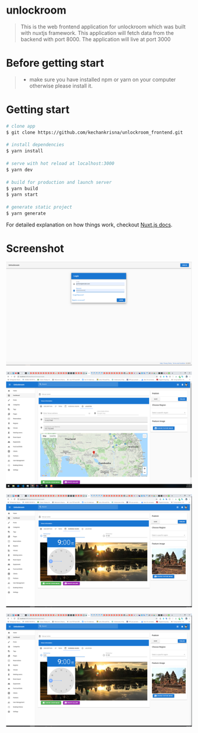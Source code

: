 # unlockroom

> This is the web frontend application for unlockroom which was built with nuxtjs framework. This application will fetch data from the backend with port 8000. The application will live at port 3000

# Before getting start
> - make sure you have installed npm or yarn on your computer otherwise please install it.

# Getting start

``` bash
# clone app
$ git clone https://github.com/kechankrisna/unlockroom_frontend.git

# install dependencies
$ yarn install

# serve with hot reload at localhost:3000
$ yarn dev

# build for production and launch server
$ yarn build
$ yarn start

# generate static project
$ yarn generate
```

For detailed explanation on how things work, checkout [Nuxt.js docs](https://nuxtjs.org).

# Screenshot

![Screenshot1](https://raw.githubusercontent.com/kechankrisna/unlockroom_frontend/master/screens/screenshot1.png)

![Screenshot2](https://raw.githubusercontent.com/kechankrisna/unlockroom_frontend/master/screens/screenshot2.png)

![Screenshot3](https://raw.githubusercontent.com/kechankrisna/unlockroom_frontend/master/screens/screenshot3.png)

![Screenshot3](https://raw.githubusercontent.com/kechankrisna/unlockroom_frontend/master/screens/screenshot3.png)
